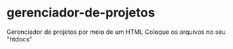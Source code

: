 # gerenciador-de-projetos
Gerenciador de projetos por meio de um HTML
Coloque os arquivos no seu "htdocs"
